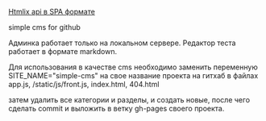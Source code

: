
<a href="https://sergeyovechkin.github.io/simple-cms//">Htmlix api в SPA формате</a> 

simple cms for github 


Админка работает только на локальном сервере.
Редактор теста работает в формате markdown.

Для использования в качестве cms необходимо заменить переменную SITE_NAME="simple-cms" на свое название проекта на гитхаб
в файлах app.js, /static/js/front.js, index.html, 404.html


затем удалить все категории и разделы, и создать новые, после чего сделать commit и выложить в ветку gh-pages своего проекта.







